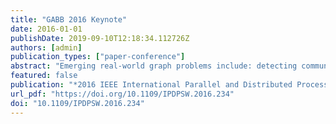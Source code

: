 ```yaml
---
title: "GABB 2016 Keynote"
date: 2016-01-01
publishDate: 2019-09-10T12:18:34.112726Z
authors: [admin]
publication_types: ["paper-conference"]
abstract: "Emerging real-world graph problems include: detecting community structure in large social networks; improving the resilience of the electric power grid; and detecting and preventing disease in human populations. Unlike traditional applications in computational science and engineering, solving these problems at scale often raises new challenges because of the sparsity and lack of locality in the data, the need for additional research on scalable algorithms and development of frameworks for solving these problems on high performance computers, and the need for improved models that also capture the noise and bias inherent in the torrential data streams. In this talk, I will discuss opportunities and challenges in massive data-intensive computing for applications in computational science and engineering."
featured: false
publication: "*2016 IEEE International Parallel and Distributed Processing Symposium Workshops, IPDPS Workshops 2016, Chicago, IL, USA, May 23-27, 2016*"
url_pdf: "https://doi.org/10.1109/IPDPSW.2016.234"
doi: "10.1109/IPDPSW.2016.234"
---
```


